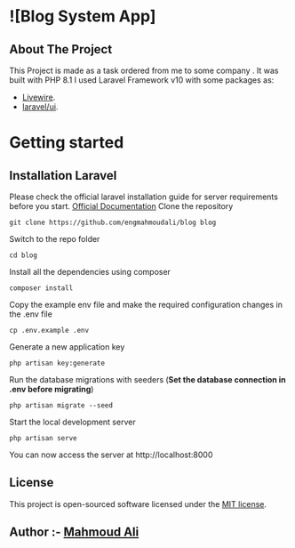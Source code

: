 # ![Blog System App]

## About The Project
This Project is made as a task ordered from me to some company .
It was built with PHP 8.1
I used Laravel Framework v10 with some packages as:

- [Livewire](https://laravel-livewire.com/).
- [laravel/ui](https://laravel.com/).

# Getting started

## Installation Laravel

Please check the official laravel installation guide for server requirements before you start. [Official Documentation](https://laravel.com/docs/10.x/installation)
Clone the repository

    git clone https://github.com/engmahmoudali/blog blog

Switch to the repo folder

    cd blog

Install all the dependencies using composer

    composer install

Copy the example env file and make the required configuration changes in the .env file

    cp .env.example .env

Generate a new application key

    php artisan key:generate

Run the database migrations with seeders (**Set the database connection in .env before migrating**)

    php artisan migrate --seed

Start the local development server

    php artisan serve

You can now access the server at http://localhost:8000


## License

This project is open-sourced software licensed under the [MIT license](https://opensource.org/licenses/MIT).

## Author :- [Mahmoud Ali](https://engmahmoudali.com)
